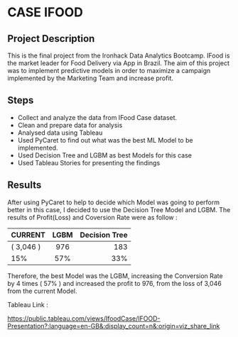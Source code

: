 # CASE IFOOD

## Project Description

This is the final project from the Ironhack Data Analytics Bootcamp.
IFood is the market leader for Food Delivery via App in Brazil. 
The aim of this project was to implement predictive models in order to maximize a campaign implemented by the Marketing Team and increase profit.
## Steps

* Collect and analyze the data from IFood Case dataset.
* Clean and prepare data for analysis
* Analysed data using Tableau
* Used PyCaret to find out what was the best ML Model to be implemented.
* Used Decision Tree and LGBM as best Models for this case
* Used Tableau Stories for presenting the findings

## Results 

After using PyCaret to help to decide which Model was going to perform better in this case, I decided to use the Decision Tree Model and LGBM.
The results of Profit(Loss) and Coversion Rate were as follow : 

|   CURRENT    |  LGBM          | Decision Tree |
| :---         |     :---:      |          ---: |
|   ( 3,046 )  |     976        |      183      |
|    15%       |     57%        |      33%      |


Therefore, the best Model was the LGBM, increasing the Conversion Rate by 4 times ( 57% ) and increased the profit to 976, from the loss of 3,046 from the current Model.


Tableau Link : 
 
https://public.tableau.com/views/IfoodCase/IFOOD-Presentation?:language=en-GB&:display_count=n&:origin=viz_share_link

